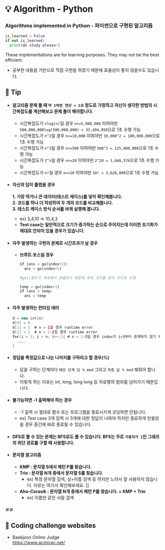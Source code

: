 # :bulb: Algorithm - Python

### Algorithms implemented in Python - 파이썬으로 구현된 알고리즘    

``` python
is_learned = False
if not is_learned:
  print(do study please!)
```   

These implementations are for learning purposes. They may not be the best efficient.   
- 공부한 내용을 기반으로 직접 구현을 하였기 때문에 효율성이 좋지 않을수도 있습니다.   

## :penguin: Tip   
- #### 알고리즘 문제 풀 때 `약 1억번 연산 = 1초` 정도로 가정하고 자신이 생각한 방법의 시간복잡도를 계산해보고 문제 풀이 해야합니다.   
  - 시간복잡도가 `nlog(n)`일 경우 `n<=5,000,000` 이여야만 `500,000,000log(500,000,000) = 33,494,850`으로 1초 수행 가능      
  - 시간복잡도가 `n^2`일 경우 `n<=10,000` 이여야만 `10,000^2 = 100,000,000`으로 1초 수행 가능      
  - 시간복잡도가 `n^3`일 경우 `n<=500` 이여야만 `500^3 = 125,000,000`으로 1초 수행 가능      
  - 시간복잡도가 `2^n`일 경우 `n<=20` 이여야만 `2^20 = 1,048,576`으로 1초 수행 가능      
  - 시간복잡도가 `n!`일 경우 `n<=10` 이여야만 `10! = 3,628,800`으로 1초 수행 가능    
  
- #### 자신의 답이 틀렸을 경우    
  __1. 가장 작거나 큰 데이터(테스트 케이스)를 넣어 확인해봅니다.__   
  __2. 코드를 하나 더 작성하여 두 개의 코드를 비교해봅니다.__   
  __3. 테스트 케이스 방식 순서를 바꿔 실행해 봅니다.__   
    - ex) 3,4,10 => 10,4,3 
    - __Test case는 일반적으로 크기가 증가하는 순으로 주어지는데 이러한 초기화가 제대로 안되어 있을 경우가 있습니다.__    
   
- #### 자주 발생하는 구현의 문제로 시간초과가 날 경우   
  - __브루트 포스일 경우__   
    ```python
    if (ans < go(index+1):
      ans = go(index+1)
      
    #go()함수가 계속해서 호출되기 때문에 위의 코드를 밑의 코드로 수정
    
    temp = go(index+1)
    if (ans < temp:
      ans = temp
    ```
    
- #### 자주 발생하는 런타임 에러   
  ```java
  d = new int[n]
  d[0] = 0
  d[1] = 1  # n = 1일 경우 runtime error
  d[2] = 2  # n = 1~2일 경우 runtime error 
  for(i = 3; i < n; i++;){ # n = 1~3일 경우 index가 i=3부터 존재하지 않기 때문에 java에서는 runtime error 발생, but Python에서는 그냥 무시함
    ....
  }
  ```
  
- #### 정답을 특정값으로 나눈 나머지를 구하라고 할 경우(%)    
  - 답을 구하는 단계마다 `해당 단계 답 % mod` 그리고 `최종 답 % mod` 해줘야 합니다.   
  - 이렇게 하는 이유는 int, long, long long 등 자료형의 범위를 넘어가기 때문입니다.   
  
- #### 불가능하면 -1 출력해야 하는 경우   
  - -1 출력 시 절대로 함수 또는 프로그램을 종료시키게 코딩하면 안됩니다.   
  - ex) Test case 3개 입력 시 3개에 대한 정답이 나와야 하지만 종료하게 만들었을 경우 중간에 바로 종료될 수 있습니다.   

  
- #### DFS로 풀 수 있는 문제는 BFS로도 풀 수 있습니다. BFS는 주로 `가중치가 1`인 그래프의 최단 경로를 구할 때 사용합니다.    
- #### 문자열 알고리즘   
  - __KMP : 문자열 S에서 패턴 P를 찾습니다.__   
  - __Trie : 문자열 N개 중에서 문자열 S를 찾습니다.__   
    - ex) 특정 문자열 검색, 성+이름 검색 등    하지만 느려서 잘 사용하지 않습니다. 이유는 여기서 확인해보세요. []
  - __Aho-Corasik : 문자열 N개 중에서 패턴 P를 찾습니다. = KMP + Trie__    
    - ex) 이름만 같은 사람 검색    


#### ㄹㄹ


## :punch: Coding challenge websites
* Baekjoon Online Judge   
<https://www.acmicpc.net/>


